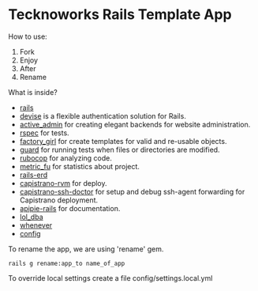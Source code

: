 Tecknoworks Rails Template App
==============================

How to use:

1. Fork
2. Enjoy
3. After
4. Rename

What is inside?

* [rails](https://github.com/rails/rails)
* [devise](https://github.com/plataformatec/devise) is a flexible authentication solution for Rails.
* [active_admin](https://github.com/activeadmin/activeadmin) for creating elegant backends for website administration.
* [rspec](https://github.com/activeadmin/activeadmin) for tests.
* [factory_girl](https://github.com/thoughtbot/factory_girl_rails) for create templates for valid and re-usable objects.
* [guard](https://github.com/guard/guard) for running tests when files or directories are modified.
* [rubocop](https://github.com/bbatsov/rubocop) for analyzing code.
* [metric_fu](https://github.com/metricfu/metric_fu/) for statistics about project.
* [rails-erd](https://github.com/voormedia/rails-erd)
* [capistrano-rvm](https://github.com/capistrano/capistrano) for deploy.
* [capistrano-ssh-doctor](https://github.com/capistrano-plugins/capistrano-ssh-doctor) for setup and debug ssh-agent forwarding for Capistrano deployment.
* [apipie-rails](https://github.com/Apipie/apipie-rails) for documentation.
* [lol_dba](https://github.com/plentz/lol_dba)
* [whenever](https://github.com/javan/whenever)
* [config](https://github.com/railsconfig/config)

To rename the app, we are using 'rename' gem.

```
rails g rename:app_to name_of_app
```

To override local settings create a file config/settings.local.yml
